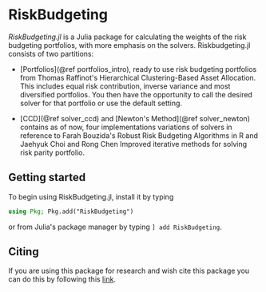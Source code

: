 # RiskBudgeting
*RiskBudgeting.jl* is a Julia package for calculating the weights of the risk budgeting portfolios, with more emphasis on the solvers. Riskbudgeting.jl consists of two partitions:

- [Portfolios](@ref portfolios_intro), ready to use risk budgeting portfolios from Thomas Raffinot's Hierarchical Clustering-Based Asset Allocation. This includes equal risk contribution, inverse variance and most diversified portfolios. You then have the opportunity to call the desired solver for that portfolio or use the default setting.

- [CCD](@ref solver_ccd) and [Newton's Method](@ref solver_newton) contains as of now, four implementations variations of solvers in reference to Farah Bouzida's Robust Risk Budgeting Algorithms in R and Jaehyuk Choi and Rong Chen Improved iterative methods for solving risk parity portfolio.


## Getting started
To begin using RiskBudgeting.jl, install it by typing
```julia
using Pkg; Pkg.add("RiskBudgeting")
```
or from Julia's package manager by typing `] add RiskBudgeting`.



## Citing
If you are using this package for research and wish cite this package you can do this by following this [link](https://zenodo.org/badge/latestdoi/504891771).

